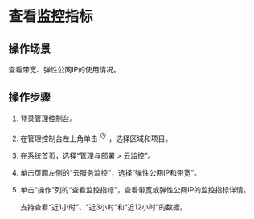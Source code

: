 # 查看监控指标<a name="monitor_0003"></a>

## 操作场景<a name="zh-cn_topic_0118498919_section12997122513110"></a>

查看带宽、弹性公网IP的使用情况。

## 操作步骤<a name="zh-cn_topic_0118498919_section4462183911113"></a>

1.  登录管理控制台。


1.  在管理控制台左上角单击![](figures/icon-region.png)，选择区域和项目。
2.  在系统首页，选择“管理与部署 \> 云监控”。
3.  单击页面左侧的“云服务监控”，选择“弹性公网IP和带宽”。
4.  单击“操作”列的“查看监控指标”，查看带宽或弹性公网IP的监控指标详情。

    支持查看“近1小时”、“近3小时”和“近12小时”的数据。


